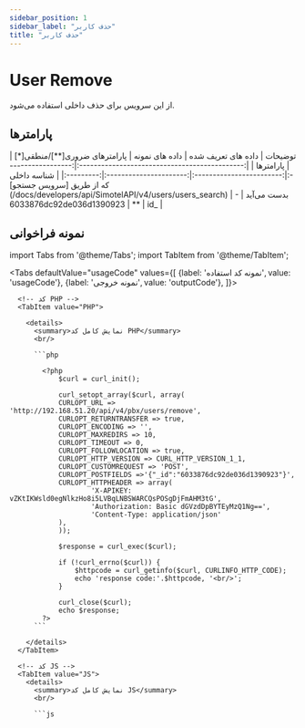 ```yaml
---
sidebar_position: 1
sidebar_label: "حذف کاربر"
title: "حذف کاربر"
---
```



# User Remove

از این سرویس برای حذف داخلی استفاده می‌شود.

## پارامتر‌ها
<div class="custom-table">
|                    توضیحات                    | داده های تعریف شده |      داده های نمونه      | پارامترهای ضروری[**]/منطقی[*] | پارامترها |
|:---------------------------------------------:|:------------------:|:------------------------:|:----------------------:|:---------:|
| شناسه داخلی که از طریق [سرویس جستجو](/docs/developers/api/SimotelAPI/v4/users/users_search) بدست می‌آید |          -         | 6033876dc92de036d1390923 |            **           |    id_    |
</div>

## نمونه فراخوانی

<!--  -->

import Tabs from '@theme/Tabs';
import TabItem from '@theme/TabItem';

<Tabs
  defaultValue="usageCode"
  values={[
    {label: 'نمونه کد استفاده', value: 'usageCode'},
    {label: 'نمونه خروجی', value: 'outputCode'},
  ]}>

  <!-- تب نمونه کد استفاده -->
  <TabItem value="usageCode">
    <Tabs
      defaultValue="PHP"
      values={[
        {label: 'PHP', value: 'PHP'},
        {label: 'JS', value: 'JS'},
        {label: 'Curl', value: 'Curl'},
      ]}>

      <!-- کد PHP -->
      <TabItem value="PHP">
	  
        <details>
          <summary>نمایش کامل کد PHP</summary>
          <br/>

          ```php

			<?php
				$curl = curl_init();

				curl_setopt_array($curl, array(
				CURLOPT_URL => 'http://192.168.51.20/api/v4/pbx/users/remove',
				CURLOPT_RETURNTRANSFER => true,
				CURLOPT_ENCODING => '',
				CURLOPT_MAXREDIRS => 10,
				CURLOPT_TIMEOUT => 0,
				CURLOPT_FOLLOWLOCATION => true,
				CURLOPT_HTTP_VERSION => CURL_HTTP_VERSION_1_1,
				CURLOPT_CUSTOMREQUEST => 'POST',
				CURLOPT_POSTFIELDS =>'{"_id":"6033876dc92de036d1390923"}',
				CURLOPT_HTTPHEADER => array(
						'X-APIKEY: vZKtIKWsld0egNlkzHo8i5LVBqLNBSWARCQsPOSgDjFmAHM3tG',
						'Authorization: Basic dGVzdDpBYTEyMzQ1Ng==',
						'Content-Type: application/json'
				),
				));

				$response = curl_exec($curl);

				if (!curl_errno($curl)) {
					$httpcode = curl_getinfo($curl, CURLINFO_HTTP_CODE);
					echo 'response code:'.$httpcode, '<br/>';
				}

				curl_close($curl);
				echo $response;
			?>
          ```

        </details>
      </TabItem>

      <!-- کد JS -->
      <TabItem value="JS">
        <details>
          <summary>نمایش کامل کد JS</summary>
          <br/>

          ```js

<html>
		<head>
			<script src="https://ajax.googleapis.com/ajax/libs/jquery/3.5.1/jquery.min.js"></script>
		</head>
		<body>
			<script>
			
			var settings = {
			  "url": "http://192.168.51.20/api/v4/pbx/users/remove",
			  "method": "POST",
			  "timeout": 0,
			  "headers": {
				"X-APIKEY": "vZKtIKWsld0egNlkzHo8i5LVBqLNBSWARCQsPOSgDjFmAHM3tG",
				"Authorization": "Basic dGVzdDpBYTEyMzQ1Ng==",
				"Content-Type": "application/json"
			  },
			  "data": JSON.stringify(
			  {"_id":"6033876dc92de036d1390923"}
			  ),
			};
				$.ajax(settings).always(function (jqXHR) {
					console.log("response code: " + jqXHR.status + " " + jqXHR.statusText);
					console.log("response body: " + jqXHR.responseText);
				});
				
			</script>
		</body>
	</html>

          ```

        </details>
      </TabItem>

      <TabItem value="Curl">
        <details>
          <summary>نمایش کامل کد Curl</summary>
          <br/>

          ```bash
			curl --location --request POST 'http://192.168.51.20/api/v4/pbx/users/remove' \
			--header 'X-APIKEY: vZKtIKWsld0egNlkzHo8i5LVBqLNBSWARCQsPOSgDjFmAHM3tG' \
			--header 'Authorization: Basic dGVzdDpBYTEyMzQ1Ng==' \
			--header 'Content-Type: application/json' \
			--data-raw '{"_id":"6033876dc92de036d1390923"}'

          ```

        </details>
      </TabItem>

    </Tabs>
  </TabItem>

  <TabItem value="outputCode">

	```shell
	{
		"success": 1,
		"message": "Requested operation is done successfully",
		"data": ""
	}
	```
  </TabItem>

</Tabs>
